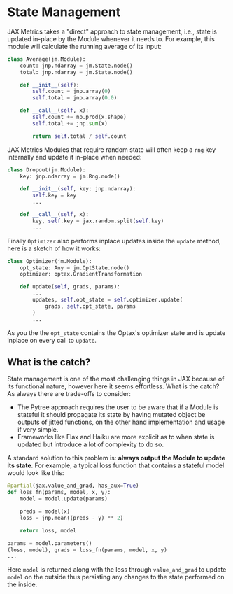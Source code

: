 
# State Management
JAX Metrics takes a "direct" approach to state management, i.e., state is updated in-place by the Module whenever it needs to. For example, this module will calculate the running average of its input:
```python
class Average(jm.Module):
    count: jnp.ndarray = jm.State.node()
    total: jnp.ndarray = jm.State.node()

    def __init__(self):
        self.count = jnp.array(0)
        self.total = jnp.array(0.0)

    def __call__(self, x):
        self.count += np.prod(x.shape)
        self.total += jnp.sum(x)

        return self.total / self.count
```
JAX Metrics Modules that require random state will often keep a `rng` key internally and update it in-place when needed:
```python
class Dropout(jm.Module):
    key: jnp.ndarray = jm.Rng.node()

    def __init__(self, key: jnp.ndarray):
        self.key = key
        ...

    def __call__(self, x):
        key, self.key = jax.random.split(self.key)
        ...
```
Finally `Optimizer` also performs inplace updates inside the `update` method, here is a sketch of how it works:

```python
class Optimizer(jm.Module):
    opt_state: Any = jm.OptState.node()
    optimizer: optax.GradientTransformation

    def update(self, grads, params):
        ...
        updates, self.opt_state = self.optimizer.update(
            grads, self.opt_state, params
        )
        ...
```
As you the the `opt_state` contains the Optax's optimizer state and is update inplace on every call to `update`.

## What is the catch?
<!-- TODO: Add a list of rules to follow around jitted functions -->
State management is one of the most challenging things in JAX because of its functional nature, however here it seems effortless. What is the catch? As always there are trade-offs to consider: 

* The Pytree approach requires the user to be aware that if a Module is stateful it should propagate its state by having mutated object be outputs of jitted functions, on the other hand implementation and usage if very simple.
* Frameworks like Flax and Haiku are more explicit as to when state is updated but introduce a lot of complexity to do so.

A standard solution to this problem is: **always output the Module to update its state**. For example, a typical loss function that contains a stateful model would look like this:

```python
@partial(jax.value_and_grad, has_aux=True)
def loss_fn(params, model, x, y):
    model = model.update(params)

    preds = model(x)
    loss = jnp.mean((preds - y) ** 2)

    return loss, model

params = model.parameters()
(loss, model), grads = loss_fn(params, model, x, y)
...
```
Here `model` is returned along with the loss through `value_and_grad` to update `model` on the outside thus persisting any changes to the state performed on the inside.

